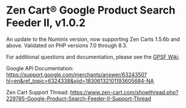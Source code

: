 # Zen Cart&reg; Google Product Search Feeder II, v1.0.2
An update to the Numinix version, now supporting Zen Carts 1.5.6b and above.  Validated on PHP versions 7.0 through 8.3.

For additional questions and documentation, please see the [GPSF Wiki](https://github.com/lat9/gpsf/wiki).

Google API Documentation: https://support.google.com/merchants/answer/6324350?hl=en&ref_topic=6324338&sjid=18306132101193605684-NA

Zen Cart Support Thread: https://www.zen-cart.com/showthread.php?229785-Google-Product-Search-Feeder-II-Support-Thread
